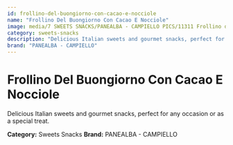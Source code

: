 ```yaml
---
id: frollino-del-buongiorno-con-cacao-e-nocciole
name: "Frollino Del Buongiorno Con Cacao E Nocciole"
image: media/7 SWEETS SNACKS/PANEALBA - CAMPIELLO PICS/11311 Frollino del Buongiorno con Cacao e Nocciole.jpg
category: sweets-snacks
description: "Delicious Italian sweets and gourmet snacks, perfect for any occasion or as a special treat."
brand: "PANEALBA - CAMPIELLO"
---
```


# Frollino Del Buongiorno Con Cacao E Nocciole

Delicious Italian sweets and gourmet snacks, perfect for any occasion or as a special treat.

**Category:** Sweets Snacks
**Brand:** PANEALBA - CAMPIELLO

